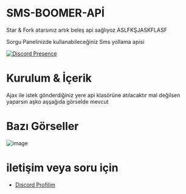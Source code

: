 # SMS-BOOMER-APİ
Star & Fork atarsınız artık beleş api sağlıyoz ASLFKŞJASKFLASF

Sorgu Panelinizde kullanabileceğiniz Sms yollama apisi

  

[![Discord Presence](https://lanyard.cnrad.dev/api/1088760123645755444?hideDiscrim=true)](https://discord.com/users/1108498175653859358)

  
 # Kurulum & İçerik 


Ajax ile istek gönderdiğiniz yere api klasörüne atılacaktır mal değilsen yaparsın aşko aşşağıda görselde mevcut

  

 # Bazı Görseller  

![image](https://github.com/WEDALARISEWMEM/SMS-BOOMER-AP1/assets/97955568/ff950a13-6a2f-48fd-98ba-80fa3d54a3d1)

 # iletişim veya soru için

 - [Discord Profilim](https://discord.com/users/1108498175653859358)


